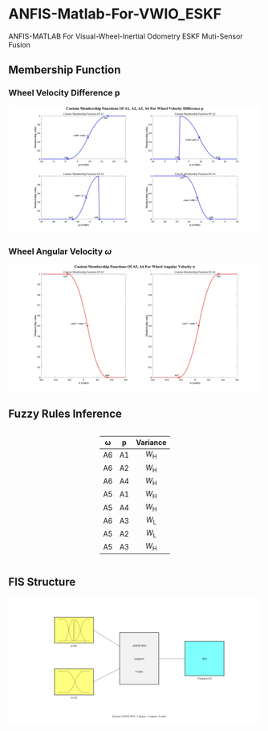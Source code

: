 # ANFIS-Matlab-For-VWIO_ESKF
ANFIS-MATLAB For Visual-Wheel-Inertial Odometry ESKF Muti-Sensor Fusion

<style>
.center 
{
  width: auto;
  display: table;
  margin-left: auto;
  margin-right: auto;
}
</style>

## Membership Function
### Wheel Velocity Difference p
![](./Membership%20Function%20Disgram/Custom%20Membership%20Functions%20Of%20A1,%20A2,%20A3,%20A4%20For%20Wheel%20Velocity%20Difference%20p.jpg)

### Wheel Angular Velocity $\omega$
![](./Membership%20Function%20Disgram/Custom%20Membership%20Functions%20Of%20A5,%20A6%20For%20Wheel%20Angular%20Velocity%20w.jpg)

## Fuzzy Rules Inference
<div class="center">

| $\mathrm{\omega}$   | $\mathrm{p}$  | Variance  |
|  :----------------:  | :----------:  | :------:  |
| A6  | A1 | $W_{\text{H}}$ |
| A6  | A2 | $W_{\text{H}}$ |
| A6  | A4 | $W_{\text{H}}$ |
| A5  | A1 | $W_{\text{H}}$ |
| A5  | A4 | $W_{\text{H}}$ |
| A6  | A3 | $W_{\text{L}}$ |
| A5  | A2 | $W_{\text{L}}$ |
| A5  | A3 | $W_{\text{H}}$ |
</div>

## FIS Structure
![](./ANFIS_Structure.png)